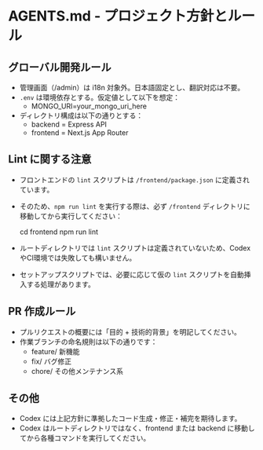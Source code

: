 # AGENTS.md - プロジェクト方針とルール

## グローバル開発ルール

- 管理画面（/admin）は i18n 対象外。日本語固定とし、翻訳対応は不要。
- `.env` は環境依存とする。仮定値として以下を想定：
  - MONGO_URI=your_mongo_uri_here
- ディレクトリ構成は以下の通りとする：
  - backend = Express API
  - frontend = Next.js App Router

## Lint に関する注意

- フロントエンドの `lint` スクリプトは `/frontend/package.json` に定義されています。
- そのため、`npm run lint` を実行する際は、必ず `/frontend` ディレクトリに移動してから実行してください：

  cd frontend
  npm run lint

- ルートディレクトリでは `lint` スクリプトは定義されていないため、CodexやCI環境では失敗しても構いません。
- セットアップスクリプトでは、必要に応じて仮の `lint` スクリプトを自動挿入する処理があります。

## PR 作成ルール

- プルリクエストの概要には「目的 + 技術的背景」を明記してください。
- 作業ブランチの命名規則は以下の通りです：
  - feature/  新機能
  - fix/      バグ修正
  - chore/    その他メンテナンス系

## その他

- Codex には上記方針に準拠したコード生成・修正・補完を期待します。
- Codex はルートディレクトリではなく、frontend または backend に移動してから各種コマンドを実行してください。

